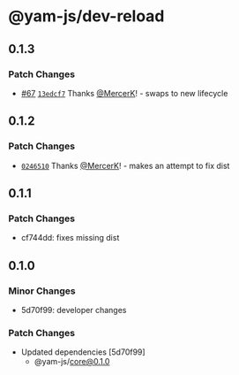 # @yam-js/dev-reload

## 0.1.3

### Patch Changes

- [#67](https://github.com/Yam-JS/YamJS/pull/67) [`13edcf7`](https://github.com/Yam-JS/YamJS/commit/13edcf7317cb6c1964e927e17807e0f4e8cbfc53) Thanks [@MercerK](https://github.com/MercerK)! - swaps to new lifecycle

## 0.1.2

### Patch Changes

- [`0246510`](https://github.com/Yam-JS/YamJS/commit/0246510b20eba5626a1687969d078fca3763d318) Thanks [@MercerK](https://github.com/MercerK)! - makes an attempt to fix dist

## 0.1.1

### Patch Changes

- cf744dd: fixes missing dist

## 0.1.0

### Minor Changes

- 5d70f99: developer changes

### Patch Changes

- Updated dependencies [5d70f99]
  - @yam-js/core@0.1.0
